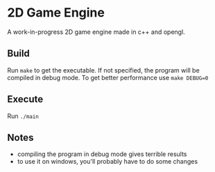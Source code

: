 # 2D Game Engine
A work-in-progress 2D game engine made in c++ and opengl.

## Build
Run `make` to get the executable. If not specified, the program will be compiled in debug mode. To get better performance use `make DEBUG=0`

## Execute
Run `./main`

## Notes
- compiling the program in debug mode gives terrible results
- to use it on windows, you'll probably have to do some changes

